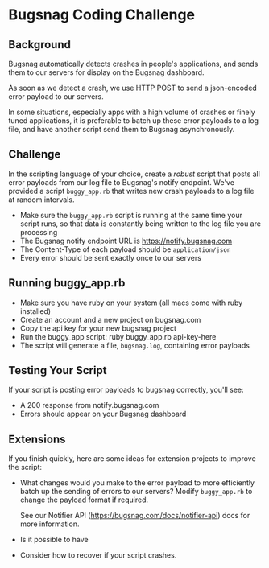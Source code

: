 Bugsnag Coding Challenge
========================

Background
----------

Bugsnag automatically detects crashes in people's applications, and sends them
to our servers for display on the Bugsnag dashboard.

As soon as we detect a crash, we use HTTP POST to send a json-encoded error
payload to our servers.

In some situations, especially apps with a high volume of crashes or finely
tuned applications, it is preferable to batch up these error payloads to a log
file, and have another script send them to Bugsnag asynchronously.


Challenge
---------

In the scripting language of your choice, create a *robust* script that posts
all error payloads from our log file to Bugsnag's notify endpoint. We've
provided a script `buggy_app.rb` that writes new crash payloads to a log file
at random intervals.

-   Make sure the `buggy_app.rb` script is running at the same time your
    script runs, so that data is constantly being written to the log file you
    are processing
-   The Bugsnag notify endpoint URL is <https://notify.bugsnag.com>
-   The Content-Type of each payload should be `application/json`
-   Every error should be sent exactly once to our servers


Running buggy_app.rb
--------------------

-   Make sure you have ruby on your system (all macs come with ruby installed)
-   Create an account and a new project on bugsnag.com
-   Copy the api key for your new bugsnag project
-   Run the buggy_app script: ruby buggy_app.rb api-key-here
-   The script will generate a file, `bugsnag.log`, containing error payloads


Testing Your Script
-------------------

If your script is posting error payloads to bugsnag correctly, you'll see:

-   A 200 response from notify.bugsnag.com
-   Errors should appear on your Bugsnag dashboard


Extensions
----------

If you finish quickly, here are some ideas for extension projects to improve
the script:

-   What changes would you make to the error payload to more efficiently batch
    up the sending of errors to our servers? Modify `buggy_app.rb` to change 
    the payload format if required.

    See our Notifier API (https://bugsnag.com/docs/notifier-api) docs
    for more information.

-   Is it possible to have

-   Consider how to recover if your script crashes.